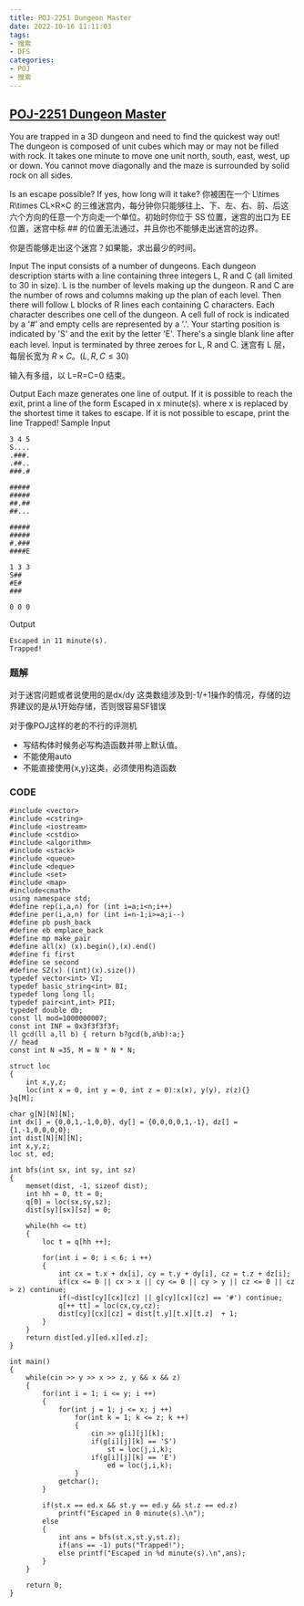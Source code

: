 ```yaml
---
title: POJ-2251 Dungeon Master
date: 2022-10-16 11:11:03
tags:
- 搜索
- DFS
categories:
- POJ
- 搜索
---
```


## [POJ-2251 Dungeon Master](https://vjudge.net/problem/POJ-2251#author=StelaYuri)
You are trapped in a 3D dungeon and need to find the quickest way out! The dungeon is composed of unit cubes which may or may not be filled with rock. It takes one minute to move one unit north, south, east, west, up or down. You cannot move diagonally and the maze is surrounded by solid rock on all sides.

Is an escape possible? If yes, how long will it take?
你被困在一个 L\times R\times CL×R×C 的三维迷宫内，每分钟你只能够往上、下、左、右、前、后这六个方向的任意一个方向走一个单位。初始时你位于 SS 位置，迷宫的出口为 EE 位置，迷宫中标 \## 的位置无法通过，并且你也不能够走出迷宫的边界。

你是否能够走出这个迷宫？如果能，求出最少的时间。

Input
The input consists of a number of dungeons. Each dungeon description starts with a line containing three integers L, R and C (all limited to 30 in size).
L is the number of levels making up the dungeon.
R and C are the number of rows and columns making up the plan of each level.
Then there will follow L blocks of R lines each containing C characters. Each character describes one cell of the dungeon. A cell full of rock is indicated by a '#' and empty cells are represented by a '.'. Your starting position is indicated by 'S' and the exit by the letter 'E'. There's a single blank line after each level. Input is terminated by three zeroes for L, R and C.
迷宫有 L 层，每层长宽为 $R\times C。(L,R,C\le 30)$

输入有多组，以 L=R=C=0 结束。

Output
Each maze generates one line of output. If it is possible to reach the exit, print a line of the form Escaped in x minute(s). where x is replaced by the shortest time it takes to escape.
If it is not possible to escape, print the line Trapped!
Sample
Input
```
3 4 5
S....
.###.
.##..
###.#

#####
#####
##.##
##...

#####
#####
#.###
####E

1 3 3
S##
#E#
###

0 0 0
```
Output
```
Escaped in 11 minute(s).
Trapped!
```

### 题解
对于迷宫问题或者说使用的是dx/dy 这类数组涉及到-1/+1操作的情况，存储的边界建议的是从1开始存储，否则很容易SF错误

对于像POJ这样的老的不行的评测机
- 写结构体时候务必写构造函数并带上默认值。
- 不能使用auto
- 不能直接使用{x,y}这类，必须使用构造函数

### CODE
```
#include <vector>
#include <cstring>
#include <iostream>
#include <cstdio>
#include <algorithm>
#include <stack>
#include <queue>
#include <deque>
#include <set>
#include <map>
#include<cmath>
using namespace std;
#define rep(i,a,n) for (int i=a;i<n;i++)
#define per(i,a,n) for (int i=n-1;i>=a;i--)
#define pb push_back
#define eb emplace_back
#define mp make_pair
#define all(x) (x).begin(),(x).end()
#define fi first
#define se second
#define SZ(x) ((int)(x).size())
typedef vector<int> VI;
typedef basic_string<int> BI;
typedef long long ll;
typedef pair<int,int> PII;
typedef double db;
const ll mod=1000000007;
const int INF = 0x3f3f3f3f;
ll gcd(ll a,ll b) { return b?gcd(b,a%b):a;}
// head
const int N =35, M = N * N * N;

struct loc
{
    int x,y,z;
    loc(int x = 0, int y = 0, int z = 0):x(x), y(y), z(z){}
}q[M];

char g[N][N][N];
int dx[] = {0,0,1,-1,0,0}, dy[] = {0,0,0,0,1,-1}, dz[] = {1,-1,0,0,0,0};
int dist[N][N][N];
int x,y,z;
loc st, ed;

int bfs(int sx, int sy, int sz)
{
    memset(dist, -1, sizeof dist);
    int hh = 0, tt = 0;
    q[0] = loc(sx,sy,sz);
    dist[sy][sx][sz] = 0;

    while(hh <= tt)
    {
        loc t = q[hh ++];

        for(int i = 0; i < 6; i ++)
        {
            int cx = t.x + dx[i], cy = t.y + dy[i], cz = t.z + dz[i];
            if(cx <= 0 || cx > x || cy <= 0 || cy > y || cz <= 0 || cz > z) continue;
            if(~dist[cy][cx][cz] || g[cy][cx][cz] == '#') continue;
            q[++ tt] = loc(cx,cy,cz);
            dist[cy][cx][cz] = dist[t.y][t.x][t.z]  + 1;
        }
    }
    return dist[ed.y][ed.x][ed.z];
}

int main()
{
    while(cin >> y >> x >> z, y && x && z)
    {
        for(int i = 1; i <= y; i ++)
        {
            for(int j = 1; j <= x; j ++)
                for(int k = 1; k <= z; k ++)
                {
                    cin >> g[i][j][k];
                    if(g[i][j][k] == 'S')
                        st = loc(j,i,k);
                    if(g[i][j][k] == 'E')
                        ed = loc(j,i,k);
                }
            getchar();
        }

        if(st.x == ed.x && st.y == ed.y && st.z == ed.z) 
            printf("Escaped in 0 minute(s).\n");
        else
        {
            int ans = bfs(st.x,st.y,st.z);
            if(ans == -1) puts("Trapped!");
            else printf("Escaped in %d minute(s).\n",ans);
        }
    }

    return 0;
}
```
 